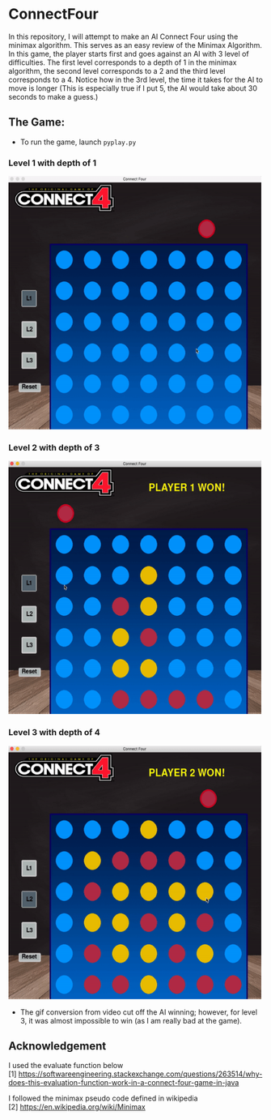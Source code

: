 # ConnectFour
In this repository, I will attempt to make an AI Connect Four using the minimax algorithm. This serves as an easy review of the Minimax Algorithm. In this game, the player starts first and goes against an AI with 3 level of difficulties. The first level corresponds to a depth of 1 in the minimax algorithm, the second level corresponds to a 2 and the third level corresponds to a 4. Notice how in the 3rd level, the time it takes for the AI to move is longer (This is especially true if I put 5, the AI would take about 30 seconds to make a guess.)

## The Game:
- To run the game, launch ```pyplay.py```

### Level 1 with depth of 1
<img src="https://github.com/yvielcastillejos/ConnectFour/blob/master/Level1.gif" height = "500" width = "500">

### Level 2 with depth of 3

<img src="https://github.com/yvielcastillejos/ConnectFour/blob/master/Level2.gif" height = 500 width = 500>

### Level 3 with depth of 4

<img src="https://github.com/yvielcastillejos/ConnectFour/blob/master/Level3.gif" height = 500 width = 500>

- The gif conversion from video cut off the AI winning; however, for level 3, it was almost impossible to win (as I am really bad at the game).

## Acknowledgement
I used the evaluate function below                                                                              
[1] https://softwareengineering.stackexchange.com/questions/263514/why-does-this-evaluation-function-work-in-a-connect-four-game-in-java

I followed the minimax pseudo code defined in wikipedia                                                                              
[2] https://en.wikipedia.org/wiki/Minimax
